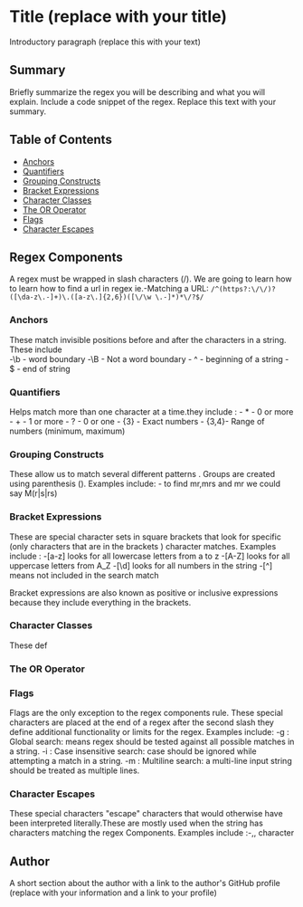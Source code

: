 # Title (replace with your title)

Introductory paragraph (replace this with your text)

## Summary

Briefly summarize the regex you will be describing and what you will explain. Include a code snippet of the regex. Replace this text with your summary.

## Table of Contents

- [Anchors](#anchors)
- [Quantifiers](#quantifiers)
- [Grouping Constructs](#grouping-constructs)
- [Bracket Expressions](#bracket-expressions)
- [Character Classes](#character-classes)
- [The OR Operator](#the-or-operator)
- [Flags](#flags)
- [Character Escapes](#character-escapes)

## Regex Components

A regex must be wrapped in slash characters (/). We are going to learn how to learn how to find a url in regex ie.-Matching a URL: `/^(https?:\/\/)?([\da-z\.-]+)\.([a-z\.]{2,6})([\/\w \.-]*)*\/?$/`

### Anchors

These match invisible positions before and after the characters in a string.
These include  
            -\b - word boundary
            -\B - Not a word boundary
            - ^ - beginning of a string
            - $ - end of string



### Quantifiers

Helps match more than one character at a time.they include :
        - * - 0 or more
        - + - 1 or more
        - ? - 0 or one
        - {3} - Exact numbers
        - {3,4}- Range of numbers (minimum, maximum)
      

        
### Grouping Constructs

These allow us to match several different patterns . Groups are created using parenthesis (). Examples include: - to find mr,mrs and mr we could say M(r|s|rs)

### Bracket Expressions

These are special character sets in square brackets that look for specific (only characters that are in the brackets ) character matches. Examples include :
         -[a-z] looks for all lowercase letters from a to z
         -[A-Z] looks for all uppercase letters from A_Z
         -[\d]  looks for all numbers in the string
         -[^] means not included in the search match
         
Bracket expressions are also known as positive or inclusive expressions because they include everything in the brackets.    


### Character Classes

These def


### The OR Operator

### Flags

Flags are the only exception to the regex components rule. These special characters are placed at the end of a regex after the second slash they define additional functionality or limits for the regex.
Examples include:
  -g : Global search: means regex should be tested against all possible matches in a string.
  -i : Case insensitive search: case should be ignored while attempting a match in a string.
  -m : Multiline search: a multi-line input string should be treated as multiple lines.


### Character Escapes

These special characters "escape" characters that would otherwise have been interpreted literally.These are mostly used when the string has characters matching the regex Components.
Examples include :-,\, character

## Author

A short section about the author with a link to the author's GitHub profile (replace with your information and a link to your profile)
